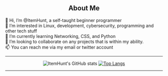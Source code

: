 <h2 align="center"> About Me </h2>

👋 Hi, I’m @ItemHunt, a self-taught beginner programmer <br>
👀 I’m interested in Linux, development, cybersecurity, programming and other tech stuff <br>
🌱 I’m currently learning Networking, CSS, and Python <br>
💞️ I’m looking to collaborate on  any projects that is within my ability. <br>
📫 You can reach me via my email or twitter account <br>

<div align="center">

--------

![ItemHunt's GitHub stats](https://github-readme-stats.vercel.app/api?username=ItemHunt&show_icons=true&theme=radical)
[![Top Langs](https://github-readme-stats.vercel.app/api/top-langs/?username=ItemHunt&layout=compact&theme=radical)](https://github.com/anuraghazra/github-readme-stats)

--------

  </div>


<!---
ItemHunt/ItemHunt is a ✨ special ✨ repository because its `README.md` (this file) appears on your GitHub profile.
You can click the Preview link to take a look at your changes.
--->
